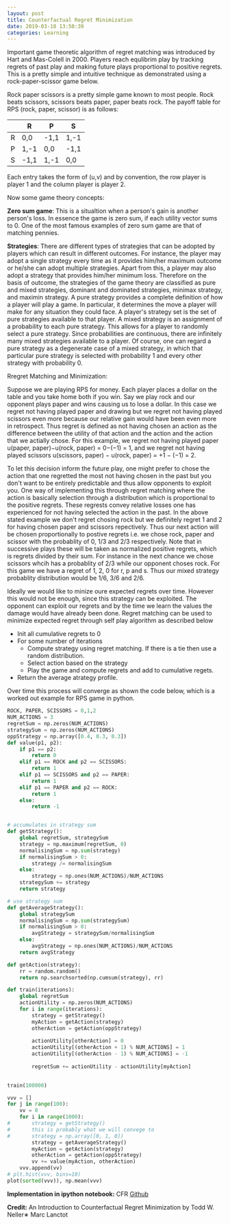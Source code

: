 ```yaml
---
layout: post
title: Counterfactual Regret Minimization
date: 2019-03-18 13:50:39
categories: Learning
---
```


Important game theoretic algorithm of regret matching was introduced by Hart and Mas-Colell in 2000. Players reach equlibrim play by tracking regrets of past play and making future plays proportional to positive regrets. This is a pretty simple and intuitive technique as demonstrated using a rock-paper-scissor game below. 

Rock paper scissors is a pretty simple game known to most people. Rock beats scissors, scissors beats paper, paper beats rock. The payoff table for RPS (rock, paper, scissor) is as follows:

|   | R    | P    | S    |
|---|------|------|------|
| R | 0,0  | -1,1 | 1,-1 |
| P | 1,-1 | 0,0  | -1,1 |
| S | -1,1 | 1,-1 | 0,0  |

Each entry takes the form of (u,v) and by convention, the row player is player 1 and the column player is player 2.

Now some game theory concepts:

**Zero sum game**: This is a situaltion when a person's gain is another person's loss. In essence the game is zero sum, if each utility vector sums to 0. One of the most famous examples of zero sum game are that of matching pennies. 

**Strategies**: There are different types of strategies that can be adopted by players which can result in different outcomes. For instance, the player may adopt a single strategy every time as it provides him/her maximum outcome or he/she can adopt multiple strategies. Apart from this, a player may also adopt a strategy that provides him/her minimum loss. Therefore on the basis of outcome, the strategies of the game theory are classified as pure and mixed strategies, dominant and dominated strategies, minimax strategy, and maximin strategy.
A pure strategy provides a complete definition of how a player will play a game. In particular, it determines the move a player will make for any situation they could face. A player's strategy set is the set of pure strategies available to that player. A mixed strategy is an assignment of a probability to each pure strategy. This allows for a player to randomly select a pure strategy. Since probabilities are continuous, there are infinitely many mixed strategies available to a player. Of course, one can regard a pure strategy as a degenerate case of a mixed strategy, in which that particular pure strategy is selected with probability 1 and every other strategy with probability 0.

Rregret Matching and Minimization:

Suppose we are playing RPS for money. Each player places a dollar on the table and you take home both if you win. Say we play rock and our opponent plays paper and wins causing us to lose a dollar. In this case we regret not having played paper and drawing but we regret not having played scissors even more because our relative gain would have been even more in retrospect. Thus regret is defined as not having chosen an action as the difference between the utility of that action and the action
and the action that we actially chose. For this example, we regret not having played paper u(paper, paper)−u(rock, paper) = 0−(−1) = 1, and we regret not having played scissors u(scissors, paper) − u(rock, paper) = +1 − (−1) = 2. 

To let this decision inform the future play, one might prefer to chose the action that one regretted the most not having chosen in the past but you don't want to be entirely predictable and thus allow opponents to exploit you. One way of implementing this through regret matching where the action is basically selection through a distribution which is proportional to the positive regrets. These regrests convey relative losses one has experienced for not having selected the action in the
past. In the above stated example we don't regret chosing rock but we definitely regret 1 and 2 for having chosen paper and scissors repectively. Thus our next action will be chosen proportionally to postive regrets i.e. we chose rock, paper and scissor with the probablity of 0, 1/3 and 2/3 respectively. Note that in successive plays these will be taken as normalized positive regrets, which is regrets divided by their sum. For instance in the next chance we chose scissors whcih has a
probablity of 2/3 while our opponent choses rock. For this game we have a regret of 1, 2, 0 for r, p and s. Thus our mixed strategy probablity distribution would be 1/6, 3/6 and 2/6.

Ideally we would like to minize oure expected regrets over time. However this would not be enough, since this strategy can be exploited. The opponent can exploit our regrets and by the time we learn the values the damage would have already been done. Regret matching can be used to minimize expected regret through self play algorithm as described below

* Init all cumulative regrets to 0
* For some number of iterations 
    * Compute strategy using regret matching. If there is a tie then use a random distribution. 
    * Select action based on the strategy
    * Play the game and compute regrets and add to cumulative regets. 
* Return the average atrategy profile.

Over time this process will converge as shown the code below, which is a worked out example for RPS game in python.



```python
ROCK, PAPER, SCISSORS = 0,1,2
NUM_ACTIONS = 3
regretSum = np.zeros(NUM_ACTIONS)
strategySum = np.zeros(NUM_ACTIONS)
oppStrategy = np.array([0.4, 0.3, 0.3])
def value(p1, p2):
    if p1 == p2:
        return 0
    elif p1 == ROCK and p2 == SCISSORS:
        return 1
    elif p1 == SCISSORS and p2 == PAPER:
        return 1
    elif p1 == PAPER and p2 == ROCK:
        return 1
    else:
        return -1


# accumulates in strategy sum 
def getStrategy():
    global regretSum, strategySum
    strategy = np.maximum(regretSum, 0)
    normalisingSum = np.sum(strategy)
    if normalisingSum > 0:
        strategy /= normalisingSum
    else:
        strategy = np.ones(NUM_ACTIONS)/NUM_ACTIONS
    strategySum += strategy
    return strategy

# use strategy sum 
def getAverageStrategy():
    global strategySum
    normalisingSum = np.sum(strategySum)
    if normalisingSum > 0:
        avgStrategy = strategySum/normalisingSum
    else:
        avgStrategy = np.ones(NUM_ACTIONS)/NUM_ACTIONS
    return avgStrategy

def getAction(strategy):
    rr = random.random()
    return np.searchsorted(np.cumsum(strategy), rr)

def train(iterations):
    global regretSum
    actionUtility = np.zeros(NUM_ACTIONS)
    for i in range(iterations):
        strategy = getStrategy()
        myAction = getAction(strategy)
        otherAction = getAction(oppStrategy)
        
        actionUtility[otherAction] = 0
        actionUtility[(otherAction + 1) % NUM_ACTIONS] = 1
        actionUtility[(otherAction - 1) % NUM_ACTIONS] = -1
        
        regretSum += actionUtility - actionUtility[myAction]

        
train(100000)

vvv = []
for j in range(100):
    vv = 0
    for i in range(1000):    
#       strategy = getStrategy()
#       this is probably what we will convege to 
#       strategy = np.array([0, 1, 0]) 
        strategy = getAverageStrategy()
        myAction = getAction(strategy)
        otherAction = getAction(oppStrategy)
        vv += value(myAction, otherAction)
    vvv.append(vv)
# plt.hist(vvv, bins=10)
plot(sorted(vvv)), np.mean(vvv)

```



**Implementation in ipython notebook:**
CFR [Github](https://github.com/k29/cfr)

**Credit:**
An Introduction to Counterfactual Regret Minimization by Todd W. Neller∗ Marc Lanctot

